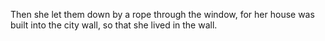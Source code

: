 Then she let them down by a rope through the window, for her house was built into the city wall, so that she lived in the wall.
